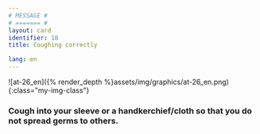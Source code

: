 ```yaml
---
# MESSAGE #
# ======= #
layout: card
identifier: 18
title: Coughing correctly

lang: en
---
```


![at-26_en]({% render_depth %}assets/img/graphics/at-26_en.png){:class="my-img-class"}

### Cough into your sleeve or a handkerchief/cloth so that you do not spread germs to others.
